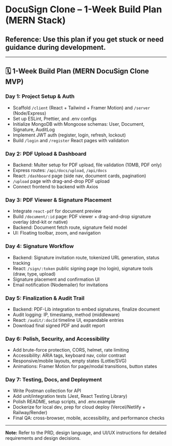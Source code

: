 # DocuSign Clone – 1-Week Build Plan (MERN Stack)

## Reference: Use this plan if you get stuck or need guidance during development.

---

## 🗓️ 1-Week Build Plan (MERN DocuSign Clone MVP)

### **Day 1: Project Setup & Auth**
- Scaffold `/client` (React + Tailwind + Framer Motion) and `/server` (Node/Express)
- Set up ESLint, Prettier, and .env configs
- Initialize MongoDB with Mongoose schemas: User, Document, Signature, AuditLog
- Implement JWT auth (register, login, refresh, lockout)
- Build `/login` and `/register` React pages with validation

### **Day 2: PDF Upload & Dashboard**
- Backend: Multer setup for PDF upload, file validation (10MB, PDF only)
- Express routes: `/api/docs/upload`, `/api/docs`
- React: `/dashboard` page (side nav, document cards, pagination)
- `/upload` page with drag-and-drop PDF upload
- Connect frontend to backend with Axios

### **Day 3: PDF Viewer & Signature Placement**
- Integrate `react-pdf` for document preview
- Build `/document/:id` page: PDF viewer + drag-and-drop signature overlay (dnd-kit or native)
- Backend: Document fetch route, signature field model
- UI: Floating toolbar, zoom, and navigation

### **Day 4: Signature Workflow**
- Backend: Signature invitation route, tokenized URL generation, status tracking
- React: `/sign/:token` public signing page (no login), signature tools (draw, type, upload)
- Signature placement and confirmation UI
- Email notification (Nodemailer) for invitations

### **Day 5: Finalization & Audit Trail**
- Backend: PDF-Lib integration to embed signatures, finalize document
- Audit logging: IP, timestamp, method (middleware)
- React: `/audit/:docId` timeline UI, expandable entries
- Download final signed PDF and audit report

### **Day 6: Polish, Security, and Accessibility**
- Add brute-force protection, CORS, helmet, rate limiting
- Accessibility: ARIA tags, keyboard nav, color contrast
- Responsive/mobile layouts, empty states (Lottie/SVG)
- Animations: Framer Motion for page/modal transitions, button states

### **Day 7: Testing, Docs, and Deployment**
- Write Postman collection for API
- Add unit/integration tests (Jest, React Testing Library)
- Polish README, setup scripts, and .env.example
- Dockerize for local dev, prep for cloud deploy (Vercel/Netlify + Railway/Render)
- Final QA: cross-browser, mobile, accessibility, and performance checks

---

**Note:** Refer to the PRD, design language, and UI/UX instructions for detailed requirements and design decisions. 